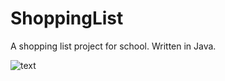 # ShoppingList
A shopping list project for school. Written in Java.

![text](https://i.imgur.com/uqdYEHl.gif/200/200)
